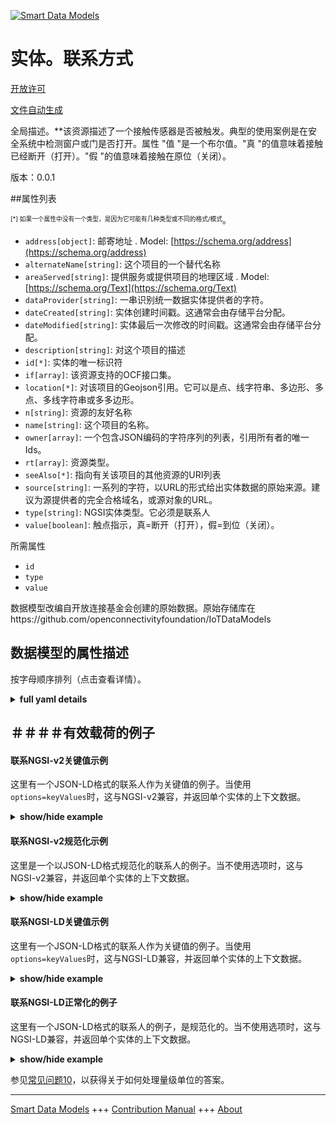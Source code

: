 <!-- 10-Header -->  
[![Smart Data Models](https://smartdatamodels.org/wp-content/uploads/2022/01/SmartDataModels_logo.png "Logo")](https://smartdatamodels.org)  
实体。联系方式  
=======<!-- /10-Header -->  
<!-- 15-License -->  
[开放许可](https://github.com/smart-data-models//dataModel.OCF/blob/master/Contact/LICENSE.md)  
[文件自动生成](https://docs.google.com/presentation/d/e/2PACX-1vTs-Ng5dIAwkg91oTTUdt8ua7woBXhPnwavZ0FxgR8BsAI_Ek3C5q97Nd94HS8KhP-r_quD4H0fgyt3/pub?start=false&loop=false&delayms=3000#slide=id.gb715ace035_0_60)  
<!-- /15-License -->  
<!-- 20-Description -->  
全局描述。**该资源描述了一个接触传感器是否被触发。典型的使用案例是在安全系统中检测窗户或门是否打开。属性 "值 "是一个布尔值。"真 "的值意味着接触已经断开（打开）。"假 "的值意味着接触在原位（关闭）。  
版本：0.0.1  
<!-- /20-Description -->  
<!-- 30-PropertiesList -->  

##属性列表  

<sup><sub>[*] 如果一个属性中没有一个类型，是因为它可能有几种类型或不同的格式/模式</sub></sup>。  
- `address[object]`: 邮寄地址  . Model: [https://schema.org/address](https://schema.org/address)- `alternateName[string]`: 这个项目的一个替代名称  - `areaServed[string]`: 提供服务或提供项目的地理区域  . Model: [https://schema.org/Text](https://schema.org/Text)- `dataProvider[string]`: 一串识别统一数据实体提供者的字符。  - `dateCreated[string]`: 实体创建时间戳。这通常会由存储平台分配。  - `dateModified[string]`: 实体最后一次修改的时间戳。这通常会由存储平台分配。  - `description[string]`: 对这个项目的描述  - `id[*]`: 实体的唯一标识符  - `if[array]`: 该资源支持的OCF接口集。  - `location[*]`: 对该项目的Geojson引用。它可以是点、线字符串、多边形、多点、多线字符串或多多边形。  - `n[string]`: 资源的友好名称  - `name[string]`: 这个项目的名称。  - `owner[array]`: 一个包含JSON编码的字符序列的列表，引用所有者的唯一Ids。  - `rt[array]`: 资源类型。  - `seeAlso[*]`: 指向有关该项目的其他资源的URI列表  - `source[string]`: 一系列的字符，以URL的形式给出实体数据的原始来源。建议为源提供者的完全合格域名，或源对象的URL。  - `type[string]`: NGSI实体类型。它必须是联系人  - `value[boolean]`: 触点指示，真=断开（打开），假=到位（关闭）。  <!-- /30-PropertiesList -->  
<!-- 35-RequiredProperties -->  
所需属性  
- `id`  - `type`  - `value`  <!-- /35-RequiredProperties -->  
<!-- 40-RequiredProperties -->  
数据模型改编自开放连接基金会创建的原始数据。原始存储库在https://github.com/openconnectivityfoundation/IoTDataModels  
<!-- /40-RequiredProperties -->  
<!-- 50-DataModelHeader -->  
## 数据模型的属性描述  
按字母顺序排列（点击查看详情）。  
<!-- /50-DataModelHeader -->  
<!-- 60-ModelYaml -->  
<details><summary><strong>full yaml details</strong></summary>    
```yaml  
Contact:    
  description: 'This Resource describes whether a contact sensor has been tripped or not.Typical use case is in Security Systems detecting window or door open.The Property ''value'' is a boolean.A value of ''true'' means that contact has been broken (open).A value of ''false'' means that contact is in place (closed).'    
  properties:    
    address:    
      description: 'The mailing address'    
      properties:    
        addressCountry:    
          description: 'Property. The country. For example, Spain. Model:''https://schema.org/addressCountry'''    
          type: string    
        addressLocality:    
          description: 'Property. The locality in which the street address is, and which is in the region. Model:''https://schema.org/addressLocality'''    
          type: string    
        addressRegion:    
          description: 'Property. The region in which the locality is, and which is in the country. Model:''https://schema.org/addressRegion'''    
          type: string    
        postOfficeBoxNumber:    
          description: 'Property. The post office box number for PO box addresses. For example, 03578. Model:''https://schema.org/postOfficeBoxNumber'''    
          type: string    
        postalCode:    
          description: 'Property. The postal code. For example, 24004. Model:''https://schema.org/https://schema.org/postalCode'''    
          type: string    
        streetAddress:    
          description: 'Property. The street address. Model:''https://schema.org/streetAddress'''    
          type: string    
      type: object    
      x-ngsi:    
        model: https://schema.org/address    
        type: Property    
    alternateName:    
      description: 'An alternative name for this item'    
      type: string    
      x-ngsi:    
        type: Property    
    areaServed:    
      description: 'The geographic area where a service or offered item is provided'    
      type: string    
      x-ngsi:    
        model: https://schema.org/Text    
        type: Property    
    dataProvider:    
      description: 'A sequence of characters identifying the provider of the harmonised data entity.'    
      type: string    
      x-ngsi:    
        type: Property    
    dateCreated:    
      description: 'Entity creation timestamp. This will usually be allocated by the storage platform.'    
      format: date-time    
      type: string    
      x-ngsi:    
        type: Property    
    dateModified:    
      description: 'Timestamp of the last modification of the entity. This will usually be allocated by the storage platform.'    
      format: date-time    
      type: string    
      x-ngsi:    
        type: Property    
    description:    
      description: 'A description of this item'    
      type: string    
      x-ngsi:    
        type: Property    
    id:    
      anyOf: &contact_-_properties_-_owner_-_items_-_anyof    
        - description: 'Property. Identifier format of any NGSI entity'    
          maxLength: 256    
          minLength: 1    
          pattern: ^[\w\-\.\{\}\$\+\*\[\]`|~^@!,:\\]+$    
          type: string    
        - description: 'Property. Identifier format of any NGSI entity'    
          format: uri    
          type: string    
      description: 'Unique identifier of the entity'    
      x-ngsi:    
        type: Property    
    if:    
      description: 'The OCF Interface set supported by this Resource.'    
      items:    
        enum:    
          - oic.if.s    
          - oic.if.baseline    
        type: string    
      minItems: 2    
      readOnly: true    
      type: array    
      uniqueItems: true    
      x-ngsi:    
        type: Property    
    location:    
      description: 'Geojson reference to the item. It can be Point, LineString, Polygon, MultiPoint, MultiLineString or MultiPolygon'    
      oneOf:    
        - description: 'Geoproperty. Geojson reference to the item. Point'    
          properties:    
            bbox:    
              items:    
                type: number    
              minItems: 4    
              type: array    
            coordinates:    
              items:    
                type: number    
              minItems: 2    
              type: array    
            type:    
              enum:    
                - Point    
              type: string    
          required:    
            - type    
            - coordinates    
          title: 'GeoJSON Point'    
          type: object    
        - description: 'Geoproperty. Geojson reference to the item. LineString'    
          properties:    
            bbox:    
              items:    
                type: number    
              minItems: 4    
              type: array    
            coordinates:    
              items:    
                items:    
                  type: number    
                minItems: 2    
                type: array    
              minItems: 2    
              type: array    
            type:    
              enum:    
                - LineString    
              type: string    
          required:    
            - type    
            - coordinates    
          title: 'GeoJSON LineString'    
          type: object    
        - description: 'Geoproperty. Geojson reference to the item. Polygon'    
          properties:    
            bbox:    
              items:    
                type: number    
              minItems: 4    
              type: array    
            coordinates:    
              items:    
                items:    
                  items:    
                    type: number    
                  minItems: 2    
                  type: array    
                minItems: 4    
                type: array    
              type: array    
            type:    
              enum:    
                - Polygon    
              type: string    
          required:    
            - type    
            - coordinates    
          title: 'GeoJSON Polygon'    
          type: object    
        - description: 'Geoproperty. Geojson reference to the item. MultiPoint'    
          properties:    
            bbox:    
              items:    
                type: number    
              minItems: 4    
              type: array    
            coordinates:    
              items:    
                items:    
                  type: number    
                minItems: 2    
                type: array    
              type: array    
            type:    
              enum:    
                - MultiPoint    
              type: string    
          required:    
            - type    
            - coordinates    
          title: 'GeoJSON MultiPoint'    
          type: object    
        - description: 'Geoproperty. Geojson reference to the item. MultiLineString'    
          properties:    
            bbox:    
              items:    
                type: number    
              minItems: 4    
              type: array    
            coordinates:    
              items:    
                items:    
                  items:    
                    type: number    
                  minItems: 2    
                  type: array    
                minItems: 2    
                type: array    
              type: array    
            type:    
              enum:    
                - MultiLineString    
              type: string    
          required:    
            - type    
            - coordinates    
          title: 'GeoJSON MultiLineString'    
          type: object    
        - description: 'Geoproperty. Geojson reference to the item. MultiLineString'    
          properties:    
            bbox:    
              items:    
                type: number    
              minItems: 4    
              type: array    
            coordinates:    
              items:    
                items:    
                  items:    
                    items:    
                      type: number    
                    minItems: 2    
                    type: array    
                  minItems: 4    
                  type: array    
                type: array    
              type: array    
            type:    
              enum:    
                - MultiPolygon    
              type: string    
          required:    
            - type    
            - coordinates    
          title: 'GeoJSON MultiPolygon'    
          type: object    
      x-ngsi:    
        type: Geoproperty    
    n:    
      description: 'Friendly name of the Resource'    
      maxLength: 64    
      readOnly: true    
      type: string    
      x-ngsi:    
        type: Property    
    name:    
      description: 'The name of this item.'    
      type: string    
      x-ngsi:    
        type: Property    
    owner:    
      description: 'A List containing a JSON encoded sequence of characters referencing the unique Ids of the owner(s)'    
      items:    
        anyOf: *contact_-_properties_-_owner_-_items_-_anyof    
        description: 'Property. Unique identifier of the entity'    
      type: array    
      x-ngsi:    
        type: Property    
    rt:    
      description: 'The Resource Type.'    
      items:    
        enum:    
          - oic.r.sensor.contact    
        maxLength: 64    
        type: string    
      minItems: 1    
      readOnly: true    
      type: array    
      uniqueItems: true    
      x-ngsi:    
        type: Property    
    seeAlso:    
      description: 'list of uri pointing to additional resources about the item'    
      oneOf:    
        - items:    
            format: uri    
            type: string    
          minItems: 1    
          type: array    
        - format: uri    
          type: string    
      x-ngsi:    
        type: Property    
    source:    
      description: 'A sequence of characters giving the original source of the entity data as a URL. Recommended to be the fully qualified domain name of the source provider, or the URL to the source object.'    
      type: string    
      x-ngsi:    
        type: Property    
    type:    
      description: 'NGSI entity type. It has to be Contact'    
      enum:    
        - Contact    
      type: string    
      x-ngsi:    
        type: Property    
    value:    
      description: 'The contact indication, true = broken (open), false = in place (closed).'    
      readOnly: true    
      type: boolean    
      x-ngsi:    
        type: Property    
  required:    
    - value    
    - id    
    - type    
  type: object    
  x-derived-from: https://raw.githubusercontent.com/openconnectivityfoundation/IoTDataModels/master/ContactResURI.swagger.json    
  x-disclaimer: 'Redistribution and use in source and binary forms, with or without modification, are permitted  provided that the license conditions are met. Copyleft (c) 2021 Contributors to Smart Data Models Program'    
  x-license-url: https://github.com/smart-data-models/dataModel.OCF/blob/master/Contact/LICENSE.md    
  x-model-schema: https://smart-data-models.github.io/dataModel.OCF/Contact/schema.json    
  x-model-tags: OCF    
  x-version: 0.0.1    
```  
</details>    
<!-- /60-ModelYaml -->  
<!-- 70-MiddleNotes -->  
<!-- /70-MiddleNotes -->  
<!-- 80-Examples -->  
## ＃＃＃＃有效载荷的例子  
#### 联系NGSI-v2关键值示例  
这里有一个JSON-LD格式的联系人作为关键值的例子。当使用`options=keyValues`时，这与NGSI-v2兼容，并返回单个实体的上下文数据。  
<details><summary><strong>show/hide example</strong></summary>    
```json  
{  
  "id": "urn:ngsi-ld:Contact:id:HMUT:83435609",  
  "dateCreated": "2019-11-03T13:34:13Z",  
  "dateModified": "1987-05-08T16:34:27Z",  
  "source": "Yet back writer so bank nature south. Resource including speak.",  
  "name": "Court material main five appear. Answer face bad leader.",  
  "alternateName": "Especially term detail beautiful. Coach step agreement home.",  
  "description": "Country off allow rate record. Growth when economy save. Example later whom son audience.",  
  "dataProvider": "Important pick red while machine take. Born baby because back way hit play.",  
  "owner": [  
    "urn:ngsi-ld:Contact:items:VORM:50502773",  
    "urn:ngsi-ld:Contact:items:ADVX:61609895"  
  ],  
  "seeAlso": [  
    "urn:ngsi-ld:Contact:items:KLNB:69768334",  
    "urn:ngsi-ld:Contact:items:ITWA:14516433"  
  ],  
  "location": {  
    "type": "Point",  
    "coordinates": [  
      53.154571,  
      157.418088  
    ]  
  },  
  "address": {  
    "streetAddress": "Part physical really head work past maintain. Late third kitchen suffer fund fill each. Four three your heart industry employee realize.",  
    "addressLocality": "Behind explain show mission. Thousand forward wall. Size worry any town chance.",  
    "addressRegion": "Job ever design toward boy citizen. Happy city part rule present try. Indicate doctor job look different.",  
    "addressCountry": "Despite cup fund thank fight hard camera. Myself area pull watch dog.",  
    "postalCode": "Size else present still now. Country support choose treatment manager.",  
    "postOfficeBoxNumber": "Food often candidate century popular huge. After culture tend feel. Sport win because according election present customer."  
  },  
  "areaServed": "Take reflect member. Next attack discover employee sit accept. Range available nearly impact federal how receive view.",  
  "rt": [  
    "oic.r.sensor.contact",  
    "oic.r.sensor.contact"  
  ],  
  "value": {  
    "type": "Property",  
    "value": false  
  },  
  "n": "Condition lay state ask. Him we safe program. Responsibility among imagine everything within pass.",  
  "if": [  
    "oic.if.s",  
    "oic.if.s"  
  ],  
  "type": "Contact"  
}  
```  
</details>  
#### 联系NGSI-v2规范化示例  
这里是一个以JSON-LD格式规范化的联系人的例子。当不使用选项时，这与NGSI-v2兼容，并返回单个实体的上下文数据。  
<details><summary><strong>show/hide example</strong></summary>    
```json  
{  
  "id": {  
    "type": "string",  
    "value": "urn:ngsi-ld:Contact:id:HMUT:83435609"  
  },  
  "dateCreated": {  
    "format": "date-time",  
    "type": "string",  
    "value": "2019-11-03T13:34:13Z"  
  },  
  "dateModified": {  
    "format": "date-time",  
    "type": "string",  
    "value": "1987-05-08T16:34:27Z"  
  },  
  "source": {  
    "type": "string",  
    "value": "Yet back writer so bank nature south. Resource including speak."  
  },  
  "name": {  
    "type": "string",  
    "value": "Court material main five appear. Answer face bad leader."  
  },  
  "alternateName": {  
    "type": "string",  
    "value": "Especially term detail beautiful. Coach step agreement home."  
  },  
  "description": {  
    "type": "string",  
    "value": "Country off allow rate record. Growth when economy save. Example later whom son audience."  
  },  
  "dataProvider": {  
    "type": "string",  
    "value": "Important pick red while machine take. Born baby because back way hit play."  
  },  
  "owner": {  
    "type": "array",  
    "value": [  
      "urn:ngsi-ld:Contact:items:VORM:50502773",  
      "urn:ngsi-ld:Contact:items:ADVX:61609895"  
    ]  
  },  
  "seeAlso": {  
    "type": "array",  
    "value": [  
      "urn:ngsi-ld:Contact:items:KLNB:69768334",  
      "urn:ngsi-ld:Contact:items:ITWA:14516433"  
    ]  
  },  
  "location": {  
    "type": "object",  
    "value": {  
      "type": "Point",  
      "coordinates": [  
        53.154571,  
        157.418088  
      ]  
    }  
  },  
  "address": {  
    "type": "object",  
    "value": {  
      "streetAddress": "Part physical really head work past maintain. Late third kitchen suffer fund fill each. Four three your heart industry employee realize.",  
      "addressLocality": "Behind explain show mission. Thousand forward wall. Size worry any town chance.",  
      "addressRegion": "Job ever design toward boy citizen. Happy city part rule present try. Indicate doctor job look different.",  
      "addressCountry": "Despite cup fund thank fight hard camera. Myself area pull watch dog.",  
      "postalCode": "Size else present still now. Country support choose treatment manager.",  
      "postOfficeBoxNumber": "Food often candidate century popular huge. After culture tend feel. Sport win because according election present customer."  
    }  
  },  
  "areaServed": {  
    "type": "string",  
    "value": "Take reflect member. Next attack discover employee sit accept. Range available nearly impact federal how receive view."  
  },  
  "rt": {  
    "type": "array",  
    "value": [  
      "oic.r.sensor.contact",  
      "oic.r.sensor.contact"  
    ]  
  },  
  "value": {  
    "type": "object",  
    "value": {  
      "type": "Property",  
      "value": false  
    }  
  },  
  "n": {  
    "type": "string",  
    "value": "Condition lay state ask. Him we safe program. Responsibility among imagine everything within pass."  
  },  
  "if": {  
    "type": "array",  
    "value": [  
      "oic.if.s",  
      "oic.if.s"  
    ]  
  },  
  "type": {  
    "type": "string",  
    "value": "Contact"  
  }  
}  
```  
</details>  
#### 联系NGSI-LD关键值示例  
这里有一个JSON-LD格式的联系人作为关键值的例子。当使用`options=keyValues`时，这与NGSI-LD兼容，并返回单个实体的上下文数据。  
<details><summary><strong>show/hide example</strong></summary>    
```json  
{  
    "id": "urn:ngsi-ld:Contact:id:HMUT:83435609",  
    "dateCreated": "2019-11-03T13:34:13Z",  
    "dateModified": "1987-05-08T16:34:27Z",  
    "source": "Yet back writer so bank nature south. Resource including speak.",  
    "name": "Court material main five appear. Answer face bad leader.",  
    "alternateName": "Especially term detail beautiful. Coach step agreement home.",  
    "description": "Country off allow rate record. Growth when economy save. Example later whom son audience.",  
    "dataProvider": "Important pick red while machine take. Born baby because back way hit play.",  
    "owner": [  
        "urn:ngsi-ld:Contact:items:VORM:50502773",  
        "urn:ngsi-ld:Contact:items:ADVX:61609895"  
    ],  
    "seeAlso": [  
        "urn:ngsi-ld:Contact:items:KLNB:69768334",  
        "urn:ngsi-ld:Contact:items:ITWA:14516433"  
    ],  
    "location": {  
        "type": "Point",  
        "coordinates": [  
            53.154571,  
            157.418088  
        ]  
    },  
    "address": {  
        "streetAddress": "Part physical really head work past maintain. Late third kitchen suffer fund fill each. Four three your heart industry employee realize.",  
        "addressLocality": "Behind explain show mission. Thousand forward wall. Size worry any town chance.",  
        "addressRegion": "Job ever design toward boy citizen. Happy city part rule present try. Indicate doctor job look different.",  
        "addressCountry": "Despite cup fund thank fight hard camera. Myself area pull watch dog.",  
        "postalCode": "Size else present still now. Country support choose treatment manager.",  
        "postOfficeBoxNumber": "Food often candidate century popular huge. After culture tend feel. Sport win because according election present customer."  
    },  
    "areaServed": "Take reflect member. Next attack discover employee sit accept. Range available nearly impact federal how receive view.",  
    "rt": [  
        "oic.r.sensor.contact",  
        "oic.r.sensor.contact"  
    ],  
    "value": {  
        "type": "Property",  
        "value": false  
    },  
    "n": "Condition lay state ask. Him we safe program. Responsibility among imagine everything within pass.",  
    "if": [  
        "oic.if.s",  
        "oic.if.s"  
    ],  
    "type": "Contact",  
    "@context": [  
        "https://smartdatamodels.org/context.jsonld",  
        "https://raw.githubusercontent.com/smart-data-models/dataModel.OCF/master/context.jsonld"  
    ]  
}  
```  
</details>  
#### 联系NGSI-LD正常化的例子  
这里有一个JSON-LD格式的联系人的例子，是规范化的。当不使用选项时，这与NGSI-LD兼容，并返回单个实体的上下文数据。  
<details><summary><strong>show/hide example</strong></summary>    
```json  
{  
    "id": "urn:ngsi-ld:Contact:id:PHQT:43656254",  
    "dateCreated": {  
        "type": "Property",  
        "value": {  
            "@type": "DateTime",  
            "@value": "1979-06-21T02:42:47Z"  
        }  
    },  
    "dateModified": {  
        "type": "Property",  
        "value": {  
            "@type": "DateTime",  
            "@value": "2009-05-13T06:47:50Z"  
        }  
    },  
    "source": {  
        "type": "Property",  
        "value": "Project need follow simply brother. Gas continue everyone those language. Receive new always yard ever both."  
    },  
    "name": {  
        "type": "Property",  
        "value": "Special nice how today culture. Grow age world step quickly how move off. Here style data no bill discussion."  
    },  
    "alternateName": {  
        "type": "Property",  
        "value": "Window more similar contain. Anything song key."  
    },  
    "description": {  
        "type": "Property",  
        "value": "Debate bank spend technology father."  
    },  
    "dataProvider": {  
        "type": "Property",  
        "value": "Billion democratic behind fly memory. Poor window significant accept look amount probably."  
    },  
    "owner": {  
        "type": "Property",  
        "value": [  
            "urn:ngsi-ld:Contact:items:EONI:36946282",  
            "urn:ngsi-ld:Contact:items:JZPI:03143081"  
        ]  
    },  
    "seeAlso": {  
        "type": "Property",  
        "value": [  
            "urn:ngsi-ld:Contact:items:IKIB:26985774"  
        ]  
    },  
    "location": {  
        "type": "Property",  
        "value": {  
            "type": "Point",  
            "coordinates": [  
                -16.2109895,  
                118.55362  
            ]  
        }  
    },  
    "address": {  
        "type": "Property",  
        "value": {  
            "streetAddress": "Our food use business but. Push behavior affect quite small travel.",  
            "addressLocality": "Bad front check fight. Ten must place fast. Pattern chance some. Police forget certain once degree wrong page scientist.",  
            "addressRegion": "Parent campaign notice can agent back produce career. Under color style difference. Summer recognize join good type hospital thought argue. Still public foreign if camera thus.",  
            "addressCountry": "Meet me television social research industry. Voice also seat police. Assume stay color time western pay. Style rather build specific.",  
            "postalCode": "Certainly join deal agent mention entire speak. No space little attorney number nor firm old. Simple red six day consider recognize.",  
            "postOfficeBoxNumber": "Stop middle individual since truth exist expect expect. Husband yeah learn beat. Bed reduce identify old Democrat whole citizen."  
        }  
    },  
    "areaServed": {  
        "type": "Property",  
        "value": "Allow coach population sit movement local. Catch budget piece matter."  
    },  
    "rt": {  
        "type": "Property",  
        "value": [  
            "oic.r.sensor.contact"  
        ]  
    },  
    "value": {  
        "type": "Property",  
        "value": false  
    },  
    "n": {  
        "type": "Property",  
        "value": "Half daughter officer product travel toward every. Live never impact."  
    },  
    "if": {  
        "type": "Property",  
        "value": [  
            "oic.if.baseline",  
            "oic.if.baseline"  
        ]  
    },  
    "type": "Contact",  
    "@context": [  
        "https://smartdatamodels.org/context.jsonld",  
        "https://raw.githubusercontent.com/smart-data-models/dataModel.OCF/master/context.jsonld"  
    ]  
}  
```  
</details><!-- /80-Examples -->  
<!-- 90-FooterNotes -->  
<!-- /90-FooterNotes -->  
<!-- 95-Units -->  
参见[常见问题10](https://smartdatamodels.org/index.php/faqs/)，以获得关于如何处理量级单位的答案。  
<!-- /95-Units -->  
<!-- 97-LastFooter -->  
---  
[Smart Data Models](https://smartdatamodels.org) +++ [Contribution Manual](https://bit.ly/contribution_manual) +++ [About](https://bit.ly/Introduction_SDM)<!-- /97-LastFooter -->  
